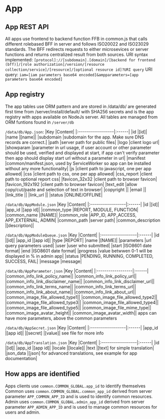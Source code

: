 # App

## App REST API 
All apps use frontend to backend function FFB in common.js that calls different rolebased BFF in server
and follows ISO20022 and ISO23029 standards. The BFF redirects requests to either microsevices or server functions and returns
centralized result from both sources.
URI syntax implemented:
`[protocol]://[subdomain].[domain]/[backend for frontend (bff)]/[role authorization]/version/[resource collection/service]/[resource]/[optional resource id]?URI query`
URI query: `iam=[iam parameters base64 encoded]&ampparameters=[app parameters base64 encoded]`

## App registry
The app tables use ORM pattern and are stored in /data/db/ are generated first time from /server/install/default/ with SHA256 secrets and 
is the app registry with apps available on NodeJs server.
All tables are managed from ORM funtions found in `/server/db`

`/data/db/App.json`:
|Key                |Content|
|:------------------|:------|
|id                 |[id]|
|name               |[name]|
|subdomain          |subdomain for the app. Make sure DNS records are correct.|
|path               |server path for public files|
|logo               |client logo url|
|showparam          |parameter in url usage, if user account or other parameter should be used, verified and displayed at start, if app can't verify parameter then app should display start url without a parameter in url|
|manifest           |common/manifest.json, used by ServiceWorker so app can be installed without any more functionality|
|js                 |client path to javascript, one per app allowed|
|css                |client path to css, one per app allowed|
|css_report         |client path to optional report css|
|favicon_32x32      |client path to browser favicon|
|favicon_192x192    |client path to browser favicon|
|text_edit          |allow copy/cut/paste and selection of text in browser|
|copyright          ||
|email              ||
|link_title         ||
|link_url           ||
|status             |ONLINE/OFFLINE|

`/data/db/AppModule.json`
|Key                |Content|
|:------------------|:------|
|id                 |[id]|
|app_id             |[app id]|
|common_type        |REPORT, MODULE, FUNCTION|
|common_name        |[NAME]|
|common_role        |APP_ID, APP_ACCESS, APP_EXTERNAL, ADMIN|
|common_path        |server path|
|common_description |[description]|

`/data/db/AppModuleQueue.json`
|Key                |Content|
|:------------------|:------|
|id                 |[id]|
|app_id             |[app id]|
|type               |REPORT|
|name               |[NAME]|
|parameters         |url query parameters used|
|user               |user who submitted|
|start              |ISO8601 date format|
|end                |ISO8601 date format|
|progress           |value betwwen 0-1 will be displayed in % in admin app|
|status             |PENDING, RUNNING, COMPLETED, SUCCESS, FAIL|
|message            |message|


`/data/db/AppParameter.json`
|Key                |Content|
|:------------------|:------|
|common_info_link_policy_name||
|common_info_link_policy_url||
|common_info_link_disclaimer_name||
|common_info_link_disclaimer_url||
|common_info_link_terms_name||
|common_info_link_terms_url||
|common_info_link_about_name||
|common_info_link_about_url||
|common_image_file_allowed_type1||
|common_image_file_allowed_type2||
|common_image_file_allowed_type3||
|common_image_file_allowed_type4||
|common_image_file_allowed_type5||
|common_image_file_mime_type||
|common_image_avatar_height||
|common_image_avatar_width||
apps can have more parameters, above the common parameters


`/data/db/AppSecret.json`
|Key                |Content|
|:------------------|:------|
|app_id             |[app id]|
|[secret]           |[value]|
see file for more info

`/data/db/AppTranslation.json`
|Key                |Content|
|:------------------|:------|
|id                 |[id]|
|app_id             |[app id]|
|locale             |[locale]|
|text               |[text] for simple translation|
|json_data          |[json] for advanced translations, see example for app documentation|


## How apps are identified
Apps clients use `common.COMMON_GLOBAL.app_id` to identify themselves
Common uses `common.COMMON_GLOBAL.common_app_id` derived from server parameter `APP_COMMON_APP_ID` and is used to identify common resources.
Admin uses `common.COMMON_GLOBAL.admin_app_id` derived from server parameter `APP_ADMIN_APP_ID` and is used to manage common resources for users and admin.